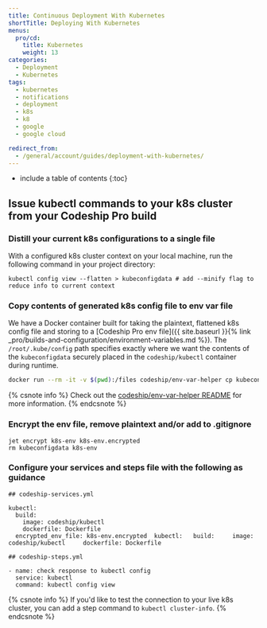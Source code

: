 ```yaml
---
title: Continuous Deployment With Kubernetes
shortTitle: Deploying With Kubernetes
menus:
  pro/cd:
    title: Kubernetes
    weight: 13
categories:
  - Deployment
  - Kubernetes     
tags:
  - kubernetes
  - notifications
  - deployment
  - k8s
  - k8
  - google
  - google cloud

redirect_from:
  - /general/account/guides/deployment-with-kubernetes/
---
```


* include a table of contents
{:toc}

## Issue kubectl commands to your k8s cluster from your Codeship Pro build

### Distill your current k8s configurations to a single file

With a configured k8s cluster context on your local machine, run the following command in your project directory:

```shell
kubectl config view --flatten > kubeconfigdata # add --minify flag to reduce info to current context
```

### Copy contents of generated k8s config file to env var file

We have a Docker container built for taking the plaintext, flattened k8s config file and storing to a [Codeship Pro env file]({{ site.baseurl }}{% link _pro/builds-and-configuration/environment-variables.md %}). The `/root/.kube/config` path specifies exactly where we want the contents of the `kubeconfigdata` securely placed in the `codeship/kubectl` container during runtime.

```bash
docker run --rm -it -v $(pwd):/files codeship/env-var-helper cp kubeconfigdata:/root/.kube/config k8s-env
```

{% csnote info %}
Check out the [codeship/env-var-helper README](https://github.com/codeship-library/docker-utilities/tree/master/env-var-helper) for more information.
{% endcsnote %}

### Encrypt the env file, remove plaintext and/or add to .gitignore

```shell
jet encrypt k8s-env k8s-env.encrypted
rm kubeconfigdata k8s-env
```

### Configure your services and steps file with the following as guidance

```shell
## codeship-services.yml

kubectl:
  build:
    image: codeship/kubectl
    dockerfile: Dockerfile
  encrypted_env_file: k8s-env.encrypted  kubectl:   build:     image: codeship/kubectl     dockerfile: Dockerfile   
```

```shell
## codeship-steps.yml

- name: check response to kubectl config
  service: kubectl
  command: kubectl config view
```

{% csnote info %}
If you'd like to test the connection to your live k8s cluster, you can add a step command to `kubectl cluster-info`.
{% endcsnote %}
